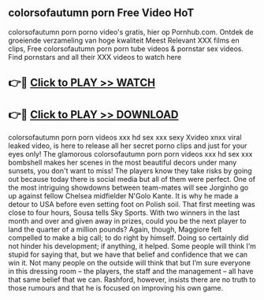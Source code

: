 ## colorsofautumn porn Free Video HoT 

colorsofautumn porn porno video's gratis, hier op Pornhub.com. Ontdek de groeiende verzameling van hoge kwaliteit Meest Relevant XXX films en clips,
Free colorsofautumn porn porn tube videos & pornstar sex videos. Find pornstars and all their XXX videos to watch here


## 👉🔴 [Click to PLAY >> WATCH](http://us.freeplayer.one?title=colorsofautumn_porn&ref=16D)

## 👉🔴 [Click to PLAY >> DOWNLOAD](http://us.freeplayer.one?title=colorsofautumn_porn&ref=16D)


colorsofautumn porn porn videos xxx hd sex xxx sexy Xvideo xnxx viral leaked video, is here to release all her secret porno clips and just for your eyes only! The glamorous colorsofautumn porn porn videos xxx hd sex xxx bombshell makes her scenes in the most beautiful decors under many sunsets, you don't want to miss! The players know they take risks by going out because today there is social media but all of them were perfect. One of the most intriguing showdowns between team-mates will see Jorginho go up against fellow Chelsea midfielder N'Golo Kante. It is why he made a detour to USA before even setting foot on Polish soil. That first meeting was close to four hours, Sousa tells Sky Sports. With two winners in the last month and over and given away in prizes, could you be the next player to land the quarter of a million pounds? Again, though, Maggiore felt compelled to make a big call; to do right by himself. Doing so certainly did not hinder his development; if anything, it helped. Some people will think I’m stupid for saying that, but we have that belief and confidence that we can win it. Not many people on the outside will think that but I’m sure everyone in this dressing room – the players, the staff and the management – all have that same belief that we can. Rashford, however, insists there are no truth to those rumours and that he is focused on improving his own game.